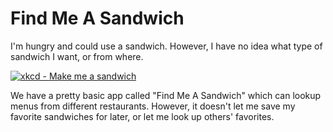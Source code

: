 # Find Me A Sandwich

I'm hungry and could use a sandwich.  However, I have no idea what type of sandwich I want, or from where.

<a href="http://xkcd.com/149/" target="xkcd"><img src="http://imgs.xkcd.com/comics/sandwich.png" alt="xkcd - Make me a sandwich" /></a>

We have a pretty basic app called "Find Me A Sandwich" which can lookup menus from different restaurants.  However, it doesn't let me save my favorite sandwiches for later, or let me look up others' favorites.
